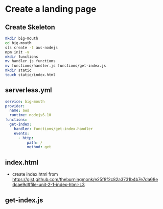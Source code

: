 # Create a landing page
## Create Skeleton
```bash
mkdir big-mouth
cd big-mouth
sls create -t aws-nodejs
npm init -y
mkdir functions 
mv handler.js functions
mv functions/handler.js functions/get-index.js
mkdir static
touch static/index.html
```
## serverless.yml
```yaml
service: big-mouth
provider: 
  name: aws
  runtime: nodejs6.10
functions:
  get-index:
    handler: functions/get-index.handler
	events:
	  - http:
	      path: /
		  method: get
```
## index.html
- create index.html from https://gist.github.com/theburningmonk/e25f8f2c82a3731b4b7e7da68edcae9d#file-unit-2-1-index-html-L3
## get-index.js

